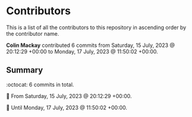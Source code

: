 # Contributors

This is a list of all the contributors to this repository in ascending order by the contributor name.

**Colin Mackay** contributed 6 commits from Saturday, 15 July, 2023 @ 20:12:29 +00:00 to Monday, 17 July, 2023 @ 11:50:02 +00:00.

## Summary

:octocat: 6 commits in total.

:date: From Saturday, 15 July, 2023 @ 20:12:29 +00:00.

:date: Until Monday, 17 July, 2023 @ 11:50:02 +00:00.

